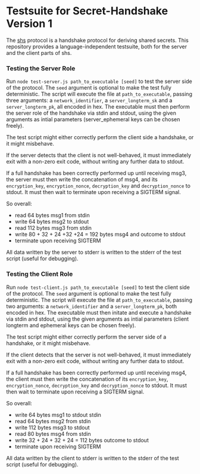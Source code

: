 # Testsuite for Secret-Handshake Version 1
The [shs](https://github.com/auditdrivencrypto/secret-handshake) protocol is a handshake protocol for deriving shared secrets. This repository provides a language-independent testsuite, both for the server and the client parts of shs.

### Testing the Server Role
Run `node test-server.js path_to_executable [seed]` to test the server side of the protocol. The `seed` argument is optional to make the test fully deterministic. The script will execute the file at `path_to_executable`, passing three arguments: a `network_identifier`, a `server_longterm_sk` and a `server_longterm_pk`, all encoded in hex. The executable must then perform the server role of the handshake via stdin and stdout, using the given arguments as intial parameters (server_ephemeral keys can be chosen freely).

The test script might either correctly perform the client side a handshake, or it might misbehave.

If the server detects that the client is not well-behaved, it must immediately exit with a non-zero exit code, without writing any further data to stdout.

If a full handshake has been correctly performed up until receiving msg3, the server must then write the concatenation of msg4, and its `encryption_key`, `encryption_nonce`, `decryption_key` and `decryption_nonce` to stdout. It must then wait to terminate upon receiving a SIGTERM signal.

So overall:

- read 64 bytes msg1 from stdin
- write 64 bytes msg2 to stdout
- read 112 bytes msg3 from stdin
- write 80 + 32 + 24 +32 +24 = 192 bytes msg4 and outcome to stdout
- terminate upon receiving SIGTERM

All data written by the server to stderr is written to the stderr of the test script (useful for debugging).

### Testing the Client Role
Run `node test-client.js path_to_executable [seed]` to test the client side of the protocol. The `seed` argument is optional to make the test fully deterministic. The script will execute the file at `path_to_executable`, passing two arguments: a `network_identifier` and a `server_longterm_pk`, both encoded in hex. The executable must then initate and execute a handshake via stdin and stdout, using the given arguments as intial parameters (client longterm and ephemeral keys can be chosen freely).

The test script might either correctly perform the server side of a handshake, or it might misbehave.

If the client detects that the server is not well-behaved, it must immediately exit with a non-zero exit code, without writing any further data to stdout.

If a full handshake has been correctly performed up until receiving msg4, the client must then write the concatenation of its `encryption_key`, `encryption_nonce`, `decryption_key` and `decryption_nonce` to stdout. It must then wait to terminate upon receiving a SIGTERM signal.

So overall:

- write 64 bytes msg1 to stdout stdin
- read 64 bytes msg2 from stdin
- write 112 bytes msg3 to stdout
- read 80 bytes msg4 from stdin
- write 32 + 24 + 32 + 24 = 112 bytes outcome to stdout
- terminate upon receiving SIGTERM

All data written by the client to stderr is written to the stderr of the test script (useful for debugging).
